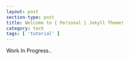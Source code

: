 ```yaml
---
layout: post
section-type: post
title: Welcome to { Personal } Jekyll Theme!
category: tech
tags: [ 'tutorial' ]
---
```


Work In Progress..
